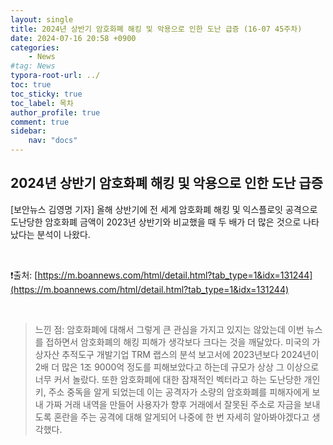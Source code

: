 ```yaml
---
layout: single
title: 2024년 상반기 암호화폐 해킹 및 악용으로 인한 도난 급증 (16-07 45주차)
date: 2024-07-16 20:58 +0900
categories: 
    - News
#tag: News
typora-root-url: ../
toc: true
toc_sticky: true
toc_label: 목차
author_profile: true
comment: true
sidebar:
    nav: "docs"
---
```


## **2024년 상반기 암호화폐 해킹 및 악용으로 인한 도난 급증**

[보안뉴스 김영명 기자] 올해 상반기에 전 세계 암호화폐 해킹 및 익스플로잇 공격으로 도난당한 암호화폐 금액이 2023년 상반기와 비교했을 때 두 배가 더 많은 것으로 나타났다는 분석이 나왔다.

<br>

❗️출처: [https://m.boannews.com/html/detail.html?tab_type=1&idx=131244](https://m.boannews.com/html/detail.html?tab_type=1&idx=131244)

<br>

> 느낀 점: 암호화폐에 대해서 그렇게 큰 관심을 가지고 있지는 않았는데 이번 뉴스를 접하면서 암호화폐의 해킹 피해가 생각보다 크다는 것을 깨달았다. 미국의 가상자산 추적도구 개발기업 TRM 랩스의 분석 보고서에 2023년보다 2024년이 2배 더 많은 1조 9000억 정도를 피해보았다고 하는데 규모가 상상 그 이상으로 너무 커서 놀랐다. 또한 암호화폐에 대한 잠재적인 벡터라고 하는 도난당한 개인키, 주소 중독을 알게 되었는데 이는 공격자가 소량의 암호화폐를 피해자에게 보내 가짜 거래 내역을 만들어 사용자가 향후 거래에서 잘못된 주소로 자금을 보내도록 혼란을 주는 공격에 대해 알게되어 나중에 한 번 자세히 알아봐야겠다고 생각했다. 